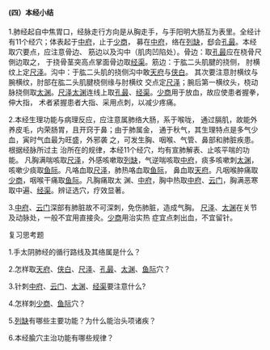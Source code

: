 #### (四）本经小结

1.肺经起自中焦胃口，经脉走行方向是从胸走手，与手阳明大肠互为表里。全经计有11个经穴；体表起于[中府](https://www.gmzyjc.com/read/zjs/zjs3.1.1-3-0.1.1.3.1.md)，止于[少商](https://www.gmzyjc.com/read/zjs/zjs3.1.1-3-0.1.1.3.10.1.md)， 募在[中府](https://www.gmzyjc.com/read/zjs/zjs3.1.1-3-0.1.1.3.1.md)，络在[列缺](https://www.gmzyjc.com/read/zjs/zjs3.1.1-3-0.1.1.3.7.md)，郄会[孔最](https://www.gmzyjc.com/read/zjs/zjs3.1.1-3-0.1.1.3.6.md)。本经取穴要点，应注意骨边、 筋边以及沟中（肌肉凹陷处）。骨边：取[孔最](https://www.gmzyjc.com/read/zjs/zjs3.1.1-3-0.1.1.3.6.md)应在桡骨尺側边取之， 于挠骨茎突高点掌面骨边取[经渠](https://www.gmzyjc.com/read/zjs/zjs3.1.1-3-0.1.1.3.8.md)。筋边：于肱二头肌腱的挠侧， 肘横纹上定[尺泽](https://www.gmzyjc.com/read/zjs/zjs3.1.1-3-0.1.1.3.5.md)。沟中：于肱二头肌的挠侧沟中敢[天府](https://www.gmzyjc.com/read/zjs/zjs3.1.1-3-0.1.1.3.3.md)与[侠白](https://www.gmzyjc.com/read/zjs/zjs3.1.1-3-0.1.1.3.4.md)。 其次要注意肘横纹与腕横纹，肘部在肱二头肌腱桡侧缘与肘横纹 交点定[尺泽](https://www.gmzyjc.com/read/zjs/zjs3.1.1-3-0.1.1.3.5.md)；腕后第一横纹头，桡动脉挠侧取[太渊](https://www.gmzyjc.com/read/zjs/zjs3.1.1-3-0.1.1.3.9.md)。[尺泽](https://www.gmzyjc.com/read/zjs/zjs3.1.1-3-0.1.1.3.5.md)[太渊](https://www.gmzyjc.com/read/zjs/zjs3.1.1-3-0.1.1.3.9.md)连线上取[孔最](https://www.gmzyjc.com/read/zjs/zjs3.1.1-3-0.1.1.3.6.md)、[经渠](https://www.gmzyjc.com/read/zjs/zjs3.1.1-3-0.1.1.3.8.md)。[少商](https://www.gmzyjc.com/read/zjs/zjs3.1.1-3-0.1.1.3.10.1.md)用于放血，故应使患者握拳，伸大指， 术者紧握患者大指、采用点刺，以减少疼痛。

2.本经生理功能与病理反应，应注意属肺络大肠，系于喉咙， 通过膈肌，故能外养皮毛，内荣肠胃，且开窍于鼻；由于肺属金， 通于秋气，其生理特点是多气少血，寅时气血最为旺盛，外邪袭 之，可发生胸、咽喉、气管、鼻部和肺脏疾患。根据经脉所过主 治所在的规律，本经11个经穴，均有宣肺解表、止咳平喘的功能。 凡胸满喘咳取[尺泽](https://www.gmzyjc.com/read/zjs/zjs3.1.1-3-0.1.1.3.5.md)，外感咳嗽取[列缺](https://www.gmzyjc.com/read/zjs/zjs3.1.1-3-0.1.1.3.7.md)，气逆喘咳取[中府](https://www.gmzyjc.com/read/zjs/zjs3.1.1-3-0.1.1.3.1.md)，痰多咳嗽刺[太渊](https://www.gmzyjc.com/read/zjs/zjs3.1.1-3-0.1.1.3.9.md)，咳嗽少痰取[鱼际](https://www.gmzyjc.com/read/zjs/zjs3.1.1-3-0.1.1.3.10.md)。凡咯血取[尺泽](https://www.gmzyjc.com/read/zjs/zjs3.1.1-3-0.1.1.3.5.md)，肺热咯血取[鱼际](https://www.gmzyjc.com/read/zjs/zjs3.1.1-3-0.1.1.3.10.md)， 鼻血取[天府](https://www.gmzyjc.com/read/zjs/zjs3.1.1-3-0.1.1.3.3.md)。凡咽喉肿痛取[少商](https://www.gmzyjc.com/read/zjs/zjs3.1.1-3-0.1.1.3.10.1.md)，咽喉干痛取[鱼际](https://www.gmzyjc.com/read/zjs/zjs3.1.1-3-0.1.1.3.10.md)。凡胸痛取太 渊、[中府](https://www.gmzyjc.com/read/zjs/zjs3.1.1-3-0.1.1.3.1.md)，胸中热取[中府](https://www.gmzyjc.com/read/zjs/zjs3.1.1-3-0.1.1.3.1.md)、[云门](https://www.gmzyjc.com/read/zjs/zjs3.1.1-3-0.1.1.3.2.md)，胸满恶寒取中遍、[经渠](https://www.gmzyjc.com/read/zjs/zjs3.1.1-3-0.1.1.3.8.md)。辨证选穴，疗效显著。

3.[中府](https://www.gmzyjc.com/read/zjs/zjs3.1.1-3-0.1.1.3.1.md)、[云门](https://www.gmzyjc.com/read/zjs/zjs3.1.1-3-0.1.1.3.2.md)深部有肺脏故不可深刺，免伤肺脏，造成气胸。 [尺泽](https://www.gmzyjc.com/read/zjs/zjs3.1.1-3-0.1.1.3.5.md)、[太渊](https://www.gmzyjc.com/read/zjs/zjs3.1.1-3-0.1.1.3.9.md)在关节及动脉处，一般不宜用直接灸。[少商](https://www.gmzyjc.com/read/zjs/zjs3.1.1-3-0.1.1.3.10.1.md)用治实热 症宜点刺出血，不宜留针。

复习思考题

1.手太阴肺经的循行路线及其络属是什么？

2.怎样取[天府](https://www.gmzyjc.com/read/zjs/zjs3.1.1-3-0.1.1.3.3.md)、[侠白](https://www.gmzyjc.com/read/zjs/zjs3.1.1-3-0.1.1.3.4.md)、[尺泽](https://www.gmzyjc.com/read/zjs/zjs3.1.1-3-0.1.1.3.5.md)、[孔最](https://www.gmzyjc.com/read/zjs/zjs3.1.1-3-0.1.1.3.6.md)、[太渊](https://www.gmzyjc.com/read/zjs/zjs3.1.1-3-0.1.1.3.9.md)、[鱼际](https://www.gmzyjc.com/read/zjs/zjs3.1.1-3-0.1.1.3.10.md)穴？

3.针刺[中府](https://www.gmzyjc.com/read/zjs/zjs3.1.1-3-0.1.1.3.1.md)、[云门](https://www.gmzyjc.com/read/zjs/zjs3.1.1-3-0.1.1.3.2.md)、[太渊](https://www.gmzyjc.com/read/zjs/zjs3.1.1-3-0.1.1.3.9.md)、[经渠](https://www.gmzyjc.com/read/zjs/zjs3.1.1-3-0.1.1.3.8.md)要注意什么?

4.怎样刺[少商](https://www.gmzyjc.com/read/zjs/zjs3.1.1-3-0.1.1.3.10.1.md)、[鱼际](https://www.gmzyjc.com/read/zjs/zjs3.1.1-3-0.1.1.3.10.md)穴？

5.[列缺](https://www.gmzyjc.com/read/zjs/zjs3.1.1-3-0.1.1.3.7.md)有哪些主要功能？为什么能治头项诸疾？

6.本经腧穴主治功能有哪些规律？

